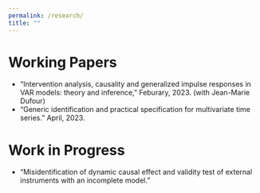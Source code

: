 ```yaml
---
permalink: /research/
title: ""
---
```



# Working Papers

* “Intervention analysis, causality and generalized impulse responses in VAR models: theory and inference,” Feburary, 2023. (with Jean-Marie Dufour)
* “Generic identification and practical specification for multivariate time series.” April, 2023.

# Work in Progress

* “Misidentification of dynamic causal effect and validity test of external instruments with an incomplete model.” 
